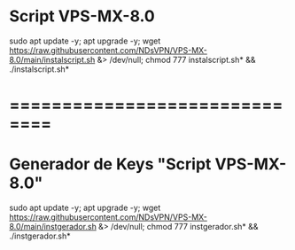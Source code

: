 # Script VPS-MX-8.0

sudo apt update -y; apt upgrade -y; wget https://raw.githubusercontent.com/NDsVPN/VPS-MX-8.0/main/instalscript.sh &> /dev/null; chmod 777 instalscript.sh* && ./instalscript.sh*

# ==============================

# Generador de Keys "Script VPS-MX-8.0"

sudo apt update -y; apt upgrade -y; wget https://raw.githubusercontent.com/NDsVPN/VPS-MX-8.0/main/instgerador.sh &> /dev/null; chmod 777 instgerador.sh* && ./instgerador.sh*

